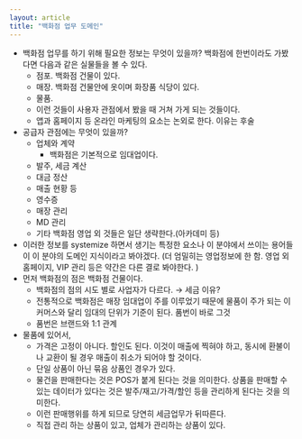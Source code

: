 ```yaml
---
layout: article
title: "백화점 업무 도메인"
---
```


- 백화점 업무를 하기 위해 필요한 정보는 무엇이 있을까? 백화점에 한번이라도 가봤다면 다음과 같은 실물들을 볼 수 있다.
  - 점포. 백화점 건물이 있다.
  - 매장. 백화점 건물안에 옷이며 화장품 식당이 있다.
  - 물품.
  - 이런 것들이 사용자 관점에서 봤을 때 거쳐 가게 되는 것들이다.
  - 앱과 홈페이지 등 온라인 마케팅의 요소는 논외로 한다. 이유는 후술
- 공급자 관점에는 무엇이 있을까?
  - 업체와 계약
    - 백화점은 기본적으로 임대업이다.
  - 발주, 세금 계산
  - 대금 정산
  - 매출 현황 등
  - 영수증
  - 매장 관리
  - MD 관리
  - 기타 백화점 영업 외 것들은 일단 생략한다.(아카데미 등)
- 이러한 정보를 systemize 하면서 생기는 특정한 요소나 이 분야에서 쓰이는 용어들이 이 분야의 도메인 지식이라고 봐야겠다. (더 엄밀히는 영업정보에 한 함. 영업 외 홈페이지, VIP 관리 등은 약간은 다른 결로 봐야한다. )
- 먼저 백화점의 점은 백화점 건물이다.
  - 백화점의 점의 시도 별로 사업자가 다르다. → 세금 이유?
  - 전통적으로 백화점은 매장 임대업이 주를 이루었기 때문에 물품이 주가 되는 이커머스와 달리 임대의 단위가 기준이 된다. 품번이 바로 그것
  - 품번은 브랜드와 1:1 관계
- 물품에 있어서,
  - 가격은 고정이 아니다. 할인도 된다. 이것이 매출에 찍혀야 하고, 동시에 환불이나 교환이 될 경우 매출이 취소가 되어야 할 것이다.
  - 단일 상품이 아닌 묶음 상품인 경우가 있다.
  - 물건을 판매한다는 것은 POS가 붙게 된다는 것을 의미한다. 상품을 판매할 수 있는 데이터가 있다는 것은 발주/재고/가격/할인 등을 관리하게 된다는 것을 의미한다.
  - 이런 판매행위를 하게 되므로 당연히 세금업무가 뒤따른다.
  - 직접 관리 하는 상품이 있고, 업체가 관리하는 상품이 있다.